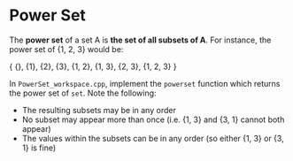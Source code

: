 # Power Set
The **power set** of a set A is **the set of all subsets of A**.
For instance, the power set of {1, 2, 3} would be:

{ {}, {1}, {2}, {3}, {1, 2}, {1, 3}, {2, 3}, {1, 2, 3} }

In `PowerSet_workspace.cpp`, implement the `powerset` function which returns the
power set of `set`. Note the following:
* The resulting subsets may be in any order
* No subset may appear more than once (i.e. {1, 3} and {3, 1} cannot both appear)
* The values within the subsets can be in any order (so either {1, 3} or {3, 1} is fine)
